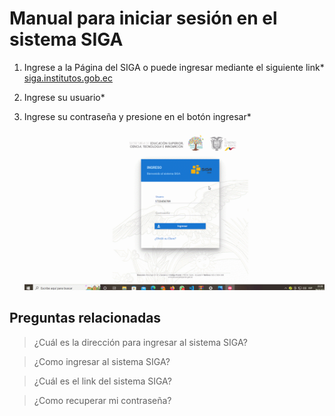 
# **Manual para iniciar sesión en el sistema SIGA**  

<!--lista-->

1. Ingrese a la Página del SIGA o puede ingresar mediante el siguiente link* [siga.institutos.gob.ec](http://siga.institutos.gob.ec:8080/siga-web/)
2. Ingrese su usuario*
3. Ingrese su contraseña y presione en el botón ingresar*


    ![Gif_inicio](Gif%20Inicio.gif)
 ## **Preguntas relacionadas**
>¿Cuál es la dirección para ingresar al sistema SIGA?

>¿Como ingresar al sistema SIGA?

>¿Cuál es el link del sistema SIGA?

>¿Como recuperar mi contraseña?








